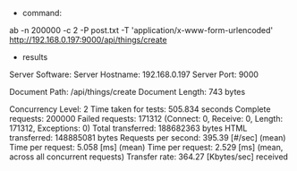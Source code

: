 - command:

ab -n 200000 -c 2 -P post.txt -T 'application/x-www-form-urlencoded' http://192.168.0.197:9000/api/things/create


- results

Server Software:
Server Hostname:        192.168.0.197
Server Port:            9000

Document Path:          /api/things/create
Document Length:        743 bytes

Concurrency Level:      2
Time taken for tests:   505.834 seconds
Complete requests:      200000
Failed requests:        171312
   (Connect: 0, Receive: 0, Length: 171312, Exceptions: 0)
Total transferred:      188682363 bytes
HTML transferred:       148885081 bytes
Requests per second:    395.39 [#/sec] (mean)
Time per request:       5.058 [ms] (mean)
Time per request:       2.529 [ms] (mean, across all concurrent requests)
Transfer rate:          364.27 [Kbytes/sec] received
